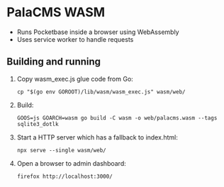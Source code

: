 # PalaCMS WASM

- Runs Pocketbase inside a browser using WebAssembly
- Uses service worker to handle requests

## Building and running

1. Copy wasm_exec.js glue code from Go:

   ```
   cp "$(go env GOROOT)/lib/wasm/wasm_exec.js" wasm/web/
   ```

2. Build:

   ```
   GOOS=js GOARCH=wasm go build -C wasm -o web/palacms.wasm --tags sqlite3_dotlk
   ```

3. Start a HTTP server which has a fallback to index.html:

   ```
   npx serve --single wasm/web/
   ```

4. Open a browser to admin dashboard:

   ```
   firefox http://localhost:3000/
   ```
